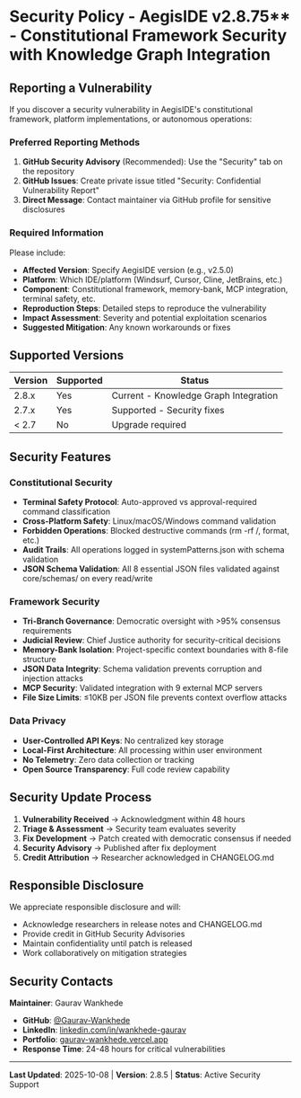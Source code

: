 # Security Policy - AegisIDE v2.8.75** - Constitutional Framework Security with Knowledge Graph Integration

## Reporting a Vulnerability

If you discover a security vulnerability in AegisIDE's constitutional framework, platform implementations, or autonomous operations:

### Preferred Reporting Methods
1. **GitHub Security Advisory** (Recommended): Use the "Security" tab on the repository
2. **GitHub Issues**: Create private issue titled "Security: Confidential Vulnerability Report"
3. **Direct Message**: Contact maintainer via GitHub profile for sensitive disclosures

### Required Information
Please include:
- **Affected Version**: Specify AegisIDE version (e.g., v2.5.0)
- **Platform**: Which IDE/platform (Windsurf, Cursor, Cline, JetBrains, etc.)
- **Component**: Constitutional framework, memory-bank, MCP integration, terminal safety, etc.
- **Reproduction Steps**: Detailed steps to reproduce the vulnerability
- **Impact Assessment**: Severity and potential exploitation scenarios
- **Suggested Mitigation**: Any known workarounds or fixes

## Supported Versions

| Version | Supported | Status |
|---------|-----------|--------|
| 2.8.x   | Yes    | Current - Knowledge Graph Integration |
| 2.7.x   | Yes    | Supported - Security fixes |
| < 2.7   | No     | Upgrade required |

## Security Features

### Constitutional Security
- **Terminal Safety Protocol**: Auto-approved vs approval-required command classification
- **Cross-Platform Safety**: Linux/macOS/Windows command validation
- **Forbidden Operations**: Blocked destructive commands (rm -rf /, format, etc.)
- **Audit Trails**: All operations logged in systemPatterns.json with schema validation
- **JSON Schema Validation**: All 8 essential JSON files validated against core/schemas/ on every read/write

### Framework Security
- **Tri-Branch Governance**: Democratic oversight with >95% consensus requirements
- **Judicial Review**: Chief Justice authority for security-critical decisions
- **Memory-Bank Isolation**: Project-specific context boundaries with 8-file structure
- **JSON Data Integrity**: Schema validation prevents corruption and injection attacks
- **MCP Security**: Validated integration with 9 external MCP servers
- **File Size Limits**: ≤10KB per JSON file prevents context overflow attacks

### Data Privacy
- **User-Controlled API Keys**: No centralized key storage
- **Local-First Architecture**: All processing within user environment
- **No Telemetry**: Zero data collection or tracking
- **Open Source Transparency**: Full code review capability

## Security Update Process

1. **Vulnerability Received** → Acknowledgment within 48 hours
2. **Triage & Assessment** → Security team evaluates severity
3. **Fix Development** → Patch created with democratic consensus if needed
4. **Security Advisory** → Published after fix deployment
5. **Credit Attribution** → Researcher acknowledged in CHANGELOG.md

## Responsible Disclosure

We appreciate responsible disclosure and will:
- Acknowledge researchers in release notes and CHANGELOG.md
- Provide credit in GitHub Security Advisories
- Maintain confidentiality until patch is released
- Work collaboratively on mitigation strategies

## Security Contacts

**Maintainer**: Gaurav Wankhede
- **GitHub**: [@Gaurav-Wankhede](https://github.com/Gaurav-Wankhede)
- **LinkedIn**: [linkedin.com/in/wankhede-gaurav](https://www.linkedin.com/in/wankhede-gaurav)
- **Portfolio**: [gaurav-wankhede.vercel.app](https://gaurav-wankhede.vercel.app)
- **Response Time**: 24-48 hours for critical vulnerabilities

---

**Last Updated**: 2025-10-08 | **Version**: 2.8.5 | **Status**: Active Security Support
